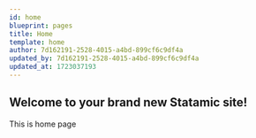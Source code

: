 ```yaml
---
id: home
blueprint: pages
title: Home
template: home
author: 7d162191-2528-4015-a4bd-899cf6c9df4a
updated_by: 7d162191-2528-4015-a4bd-899cf6c9df4a
updated_at: 1723037193
---
```

## Welcome to your brand new Statamic site!

This is home page